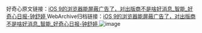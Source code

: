 好奇心原文链接：[iOS 9的浏览器能屏蔽广告了，对出版商不是啥好消息_智能_好奇心日报-钟舒婷 ](https://www.qdaily.com/articles/10685.html)
WebArchive归档链接：[iOS 9的浏览器能屏蔽广告了，对出版商不是啥好消息_智能_好奇心日报-钟舒婷 ](http://web.archive.org/web/20160406201932/http://www.qdaily.com/articles/10685.html)
![image](http://ww3.sinaimg.cn/large/007d5XDply1g3wc7l3pfhj30u02tk7wh)